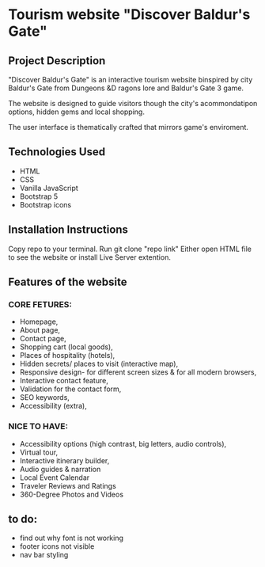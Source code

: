 # Tourism website "Discover Baldur's Gate"

## Project Description
"Discover Baldur's Gate" is an interactive tourism website binspired by city Baldur's Gate from Dungeons &D ragons lore and Baldur's Gate 3 game.

The website is designed to guide visitors though the city's acommondatipon options, hidden gems and local shopping.

The user interface is thematically crafted that mirrors game's enviroment.

## Technologies Used
- HTML
- CSS
- Vanilla JavaScript
- Bootstrap 5
- Bootstrap icons

## Installation Instructions
Copy repo to your terminal.
Run git clone "repo link"
Either open HTML file to see the website or install Live Server extention.

## Features of the website
### CORE FETURES:
- Homepage,
- About page,
- Contact page, 
- Shopping cart (local goods),
- Places of hospitality (hotels), 
- Hidden secrets/ places to visit (interactive map), 
- Responsive design- for different screen sizes & for all modern browsers,
- Interactive contact feature,
- Validation for the contact form,
- SEO keywords,
- Accessibility (extra),

### NICE TO HAVE:
- Accessibility options (high contrast, big letters, audio controls),
- Virtual tour,
- Interactive itinerary builder,
- Audio guides & narration
- Local Event Calendar
- Traveler Reviews and Ratings
- 360-Degree Photos and Videos

## to do:
- find out why font is not working
- footer icons not visible
- nav bar styling 